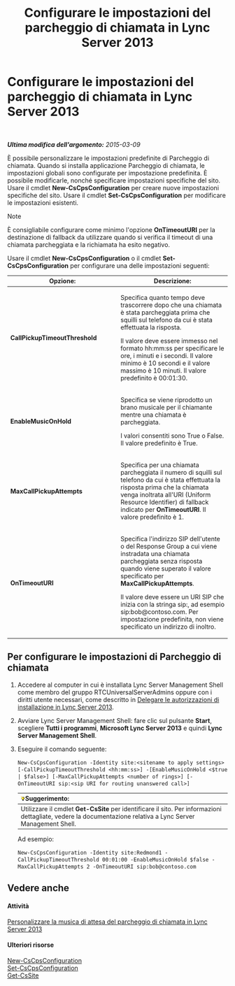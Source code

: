 ﻿---
title: Configurare le impostazioni del parcheggio di chiamata in Lync Server 2013
TOCTitle: Configurare le impostazioni del parcheggio di chiamata in Lync Server 2013
ms:assetid: 3bed9d09-8363-4fff-a220-f0f6d3a81241
ms:mtpsurl: https://technet.microsoft.com/it-it/library/Gg425886(v=OCS.15)
ms:contentKeyID: 49300268
ms.date: 08/24/2015
mtps_version: v=OCS.15
ms.translationtype: HT
---

# Configurare le impostazioni del parcheggio di chiamata in Lync Server 2013

 

_**Ultima modifica dell'argomento:** 2015-03-09_

È possibile personalizzare le impostazioni predefinite di Parcheggio di chiamata. Quando si installa applicazione Parcheggio di chiamata, le impostazioni globali sono configurate per impostazione predefinita. È possibile modificarle, nonché specificare impostazioni specifiche del sito. Usare il cmdlet **New-CsCpsConfiguration** per creare nuove impostazioni specifiche del sito. Usare il cmdlet **Set-CsCpsConfiguration** per modificare le impostazioni esistenti.


> [!NOTE]
> È consigliabile configurare come minimo l'opzione <STRONG>OnTimeoutURI</STRONG> per la destinazione di fallback da utilizzare quando si verifica il timeout di una chiamata parcheggiata e la richiamata ha esito negativo.



Usare il cmdlet **New-CsCpsConfiguration** o il cmdlet **Set-CsCpsConfiguration** per configurare una delle impostazioni seguenti:


<table>
<colgroup>
<col style="width: 50%" />
<col style="width: 50%" />
</colgroup>
<thead>
<tr class="header">
<th>Opzione:</th>
<th>Descrizione:</th>
</tr>
</thead>
<tbody>
<tr class="odd">
<td><p><strong>CallPickupTimeoutThreshold</strong></p></td>
<td><p>Specifica quanto tempo deve trascorrere dopo che una chiamata è stata parcheggiata prima che squilli sul telefono da cui è stata effettuata la risposta.</p>
<p>Il valore deve essere immesso nel formato hh:mm:ss per specificare le ore, i minuti e i secondi. Il valore minimo è 10 secondi e il valore massimo è 10 minuti. Il valore predefinito è 00:01:30.</p></td>
</tr>
<tr class="even">
<td><p><strong>EnableMusicOnHold</strong></p></td>
<td><p>Specifica se viene riprodotto un brano musicale per il chiamante mentre una chiamata è parcheggiata.</p>
<p>I valori consentiti sono True o False. Il valore predefinito è True.</p></td>
</tr>
<tr class="odd">
<td><p><strong>MaxCallPickupAttempts</strong></p></td>
<td><p>Specifica per una chiamata parcheggiata il numero di squilli sul telefono da cui è stata effettuata la risposta prima che la chiamata venga inoltrata all'URI (Uniform Resource Identifier) di fallback indicato per <strong>OnTimeoutURI</strong>. Il valore predefinito è 1.</p></td>
</tr>
<tr class="even">
<td><p><strong>OnTimeoutURI</strong></p></td>
<td><p>Specifica l'indirizzo SIP dell'utente o del Response Group a cui viene instradata una chiamata parcheggiata senza risposta quando viene superato il valore specificato per <strong>MaxCallPickupAttempts</strong>.</p>
<p>Il valore deve essere un URI SIP che inizia con la stringa sip:, ad esempio sip:bob@contoso.com. Per impostazione predefinita, non viene specificato un indirizzo di inoltro.</p></td>
</tr>
</tbody>
</table>


## Per configurare le impostazioni di Parcheggio di chiamata

1.  Accedere al computer in cui è installata Lync Server Management Shell come membro del gruppo RTCUniversalServerAdmins oppure con i diritti utente necessari, come descritto in [Delegare le autorizzazioni di installazione in Lync Server 2013](lync-server-2013-delegate-setup-permissions.md).

2.  Avviare Lync Server Management Shell: fare clic sul pulsante **Start**, scegliere **Tutti i programmi**, **Microsoft Lync Server 2013** e quindi **Lync Server Management Shell**.

3.  Eseguire il comando seguente:
    
        New-CsCpsConfiguration -Identity site:<sitename to apply settings> [-CallPickupTimeoutThreshold <hh:mm:ss>] -[EnableMusicOnHold <$true | $false>] [-MaxCallPickupAttempts <number of rings>] [-OnTimeoutURI sip:<sip URI for routing unanswered call>]
    
    <table>
    <thead>
    <tr class="header">
    <th><img src="images/Gg398201.tip(OCS.15).gif" title="tip" alt="tip" />Suggerimento:</th>
    </tr>
    </thead>
    <tbody>
    <tr class="odd">
    <td>Utilizzare il cmdlet <strong>Get-CsSite</strong> per identificare il sito. Per informazioni dettagliate, vedere la documentazione relativa a Lync Server Management Shell.</td>
    </tr>
    </tbody>
    </table>
    
    Ad esempio:
    
        New-CsCpsConfiguration -Identity site:Redmond1 -CallPickupTimeoutThreshold 00:01:00 -EnableMusicOnHold $false -MaxCallPickupAttempts 2 -OnTimeoutURI sip:bob@contoso.com

## Vedere anche

#### Attività

[Personalizzare la musica di attesa del parcheggio di chiamata in Lync Server 2013](lync-server-2013-customize-call-park-music-on-hold.md)  

#### Ulteriori risorse

[New-CsCpsConfiguration](https://docs.microsoft.com/en-us/powershell/module/skype/New-CsCpsConfiguration)  
[Set-CsCpsConfiguration](set-cscpsconfiguration.md)  
[Get-CsSite](https://docs.microsoft.com/en-us/powershell/module/skype/Get-CsSite)

